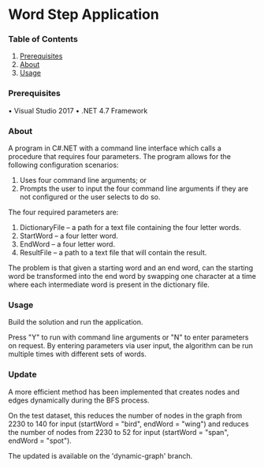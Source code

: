# Word Step Application

### Table of Contents
1. [Prerequisites](https://github.com/ddh4/WordStepApp#prerequisites)
2. [About](https://github.com/ddh4/WordStepApp#about)
3. [Usage](https://github.com/ddh4/WordStepApp#usage)

### Prerequisites
•	Visual Studio 2017
•	.NET 4.7 Framework

### About
A program in C#.NET with a command line interface which calls a procedure that requires four parameters. The program allows for the following configuration scenarios:

1. Uses four command line arguments; or 
2. Prompts the user to input the four command line arguments if they are not configured or the user selects to do so.

The four required parameters are:
1.	DictionaryFile – a path for a text file containing the four letter words.
2.	StartWord – a four letter word.
3.	EndWord – a four letter word.
4.	ResultFile – a path to a text file that will contain the result.

The problem is that given a starting word and an end word, can the starting word be transformed into the end word by swapping one character at a time where each intermediate word is present in the dictionary file. 

### Usage

Build the solution and run the application.

Press "Y" to run with command line arguments or "N" to enter parameters on request.
By entering parameters via user input, the algorithm can be run multiple times with different sets of words.

### Update

A more efficient method has been implemented that creates nodes and edges dynamically during the BFS process.

On the test dataset, this reduces the number of nodes in the graph from 2230 to 140 for input (startWord = "bird", endWord = "wing") 
and reduces the number of nodes from 2230 to 52 for input (startWord = "span", endWord = "spot").

The updated is available on the 'dynamic-graph' branch.
